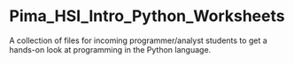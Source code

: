 # Pima_HSI_Intro_Python_Worksheets
 A  collection of files for incoming programmer/analyst students to get a hands-on look at programming in the Python language.
